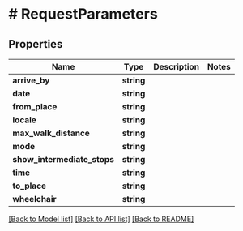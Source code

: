 # # RequestParameters

## Properties

Name | Type | Description | Notes
------------ | ------------- | ------------- | -------------
**arrive_by** | **string** |  |
**date** | **string** |  |
**from_place** | **string** |  |
**locale** | **string** |  |
**max_walk_distance** | **string** |  |
**mode** | **string** |  |
**show_intermediate_stops** | **string** |  |
**time** | **string** |  |
**to_place** | **string** |  |
**wheelchair** | **string** |  |

[[Back to Model list]](../../README.md#models) [[Back to API list]](../../README.md#endpoints) [[Back to README]](../../README.md)
